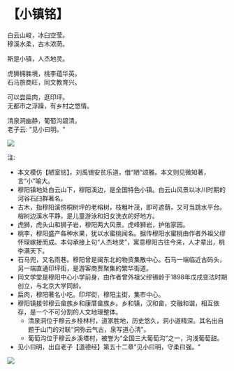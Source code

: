 # 【小镇铭】

白云山峻，冰臼空莹。  
穆溪水柔，古木浓荫。

斯是小镇，人杰地灵。

虎狮拥胜境，桃李蕴华英。  
石马旅商旺，同文教育兴。

可以尝扁肉，逛印坪。  
无都市之浮躁，有乡村之悠情。

清泉洞幽静，葡萄沟碧清。  
老子云: "见小曰明。"

![](004a.png)

注:

- 本文模仿【陋室铭】。刘禹锡安贫乐道，借“陋”颂雅。本文则见微知著，言“小”喻大。
- 穆阳镇地处白云山下，穆阳溪边，是全国特色小镇。白云山风景以冰川时期的河谷石臼群著名。
- 古木，指穆阳溪傍桐树坪的老榕树，枝粗叶茂，即可遮荫，又可当跳水平台。榕树边溪水平静，是儿童游泳和妇女洗衣的好地方。
- 虎狮，虎头山和狮子岩，穆阳两大风景。虎峰狮岩，护佑家园。
- 桃李，穆阳盛产各种水果，犹以水蜜桃闻名。据传穆阳水蜜桃由作者外祖父缪怀琛嫁接而成。本句承接上句“人杰地灵”，寓意穆阳古往今来，人才辈出，桃李满天下。
- 石马兜，又名雨巷。穆阳曾是闽东北的物资集散中心。石马一端临近古码头，另一端直通印坪街，是游客商贾聚集的繁华街道。
- 同文学堂是穆阳中心小学前身，由作者曾外祖父缪锡龄于1898年戊戌变法时期创立，与北京大学同龄。
- 扁肉，穆阳著名小吃。印坪街，穆阳主街，集市中心。
- 穆阳镇接邻穆云畲族乡和康厝畲族乡。乡和镇，汉和畲，交融和谐，相互依存，是一个不可分割的人文地理整体。
  - 清泉洞位于穆云乡桂林村，道家胜地，历史悠久，洞小道精深。其名出自题于山门的对联“洞弥云气古，泉写道心清”。
  - 葡萄沟位于穆云乡溪塔村，被誉为“全国三大葡萄沟”之一，沟浅葡萄甜。
- 见小曰明，出自老子【道德经】第五十二章"见小曰明，守柔曰强。"

![](004b.jpg)
